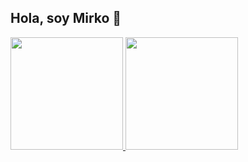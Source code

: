 ## Hola, soy Mirko 👋
<div>
<a href="https://github.com/seu-usuário-aqui">
<img loading="lazy" height="180em" src="https://github-readme-stats.vercel.app/api/top-langs/?username=gonzalezmirko&layout=compact&langs_count=7&theme=dracula"/>
<img loading="lazy" height="180em" src="https://github-readme-stats.vercel.app/api?username=gonzalezmirko&show_icons=true&theme=dracula&include_all_commits=true&count_private=true"/>
</div>
